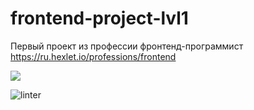 # frontend-project-lvl1
Первый проект из профессии фронтенд-программист https://ru.hexlet.io/professions/frontend

<a href="https://codeclimate.com/github/codeclimate/codeclimate/maintainability"><img src="https://api.codeclimate.com/v1/badges/a99a88d28ad37a79dbf6/maintainability" /></a>

![linter](https://github.com/eakonovalova/frontend-project-lvl1/workflows/linter/badge.svg)
